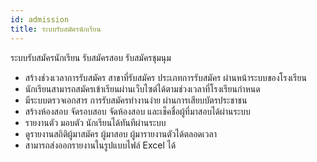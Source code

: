 ```yaml
---
id: admission
title: ระบบรับสมัครนักเรียน
---
```


ระบบรับสมัครนักเรียน รับสมัครสอบ รับสมัครชุมนุม

* สร้างช่วงเวลาการรับสมัคร สาขาที่รับสมัคร ประเภทการรับสมัคร ผ่านหน้าระบบของโรงเรียน
* นักเรียนสามารถสมัครเข้าเรียนผ่านเว็บไซต์ได้ตามช่วงเวลาที่โรงเรียนกำหนด
* มีระบบตรวจเอกสาร การรับสมัครทำงานง่าย ผ่านการเสียบบัตรประชาชน
* สร้างห้องสอบ จัดรอบสอบ จัดห้องสอบ และเช็คชื่อผู้ที่มาสอบได้ผ่านระบบ
* รายงานตัว มอบตัว นักเรียนได้ทันทีผ่านระบบ
* ดูรายงานสถิติผู้มาสมัคร ผู้มาสอบ ผู้มารายงานตัวได้ตลอดเวลา
* สามารถส่งออกรายงานในรูปแบบไฟล์ Excel ได้
